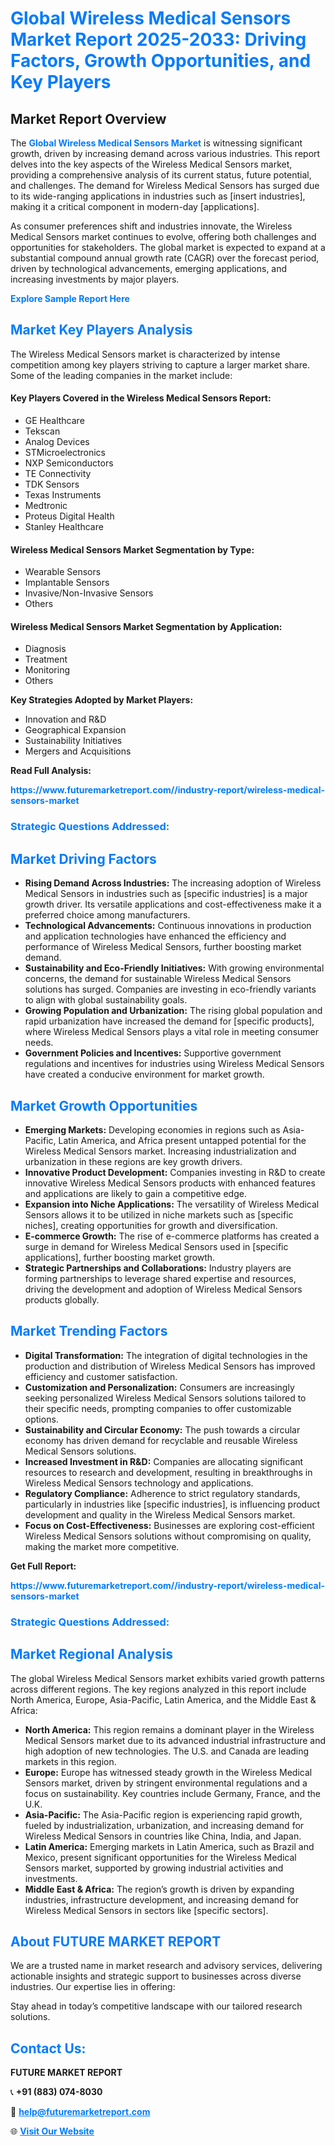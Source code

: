 <h1 style="color: #007BFF;">Global Wireless Medical Sensors Market Report 2025-2033: Driving Factors, Growth Opportunities, and Key Players</h1>

<section id="overview">
<h2>Market Report Overview</h2>
<p>The <a href="https://www.futuremarketreport.com//industry-report/wireless-medical-sensors-market" style="color: #007BFF; text-decoration: none;"><strong>Global Wireless Medical Sensors Market</strong></a> is witnessing significant growth, driven by increasing demand across various industries. This report delves into the key aspects of the Wireless Medical Sensors market, providing a comprehensive analysis of its current status, future potential, and challenges. The demand for Wireless Medical Sensors has surged due to its wide-ranging applications in industries such as [insert industries], making it a critical component in modern-day [applications].</p>
<p>As consumer preferences shift and industries innovate, the Wireless Medical Sensors market continues to evolve, offering both challenges and opportunities for stakeholders. The global market is expected to expand at a substantial compound annual growth rate (CAGR) over the forecast period, driven by technological advancements, emerging applications, and increasing investments by major players.</p>
</section>

<section id="overview">
<p><a href="https://www.futuremarketreport.com//request-sample/reportId=77462" style="color: #007BFF; text-decoration: none;"><strong>Explore Sample Report Here</strong></a></p>
</section>

<section id="key-players">
<h2 style="color: #007BFF;">Market Key Players Analysis</h2>
<p>The Wireless Medical Sensors market is characterized by intense competition among key players striving to capture a larger market share. Some of the leading companies in the market include:</p>
<h4>Key Players Covered in the Wireless Medical Sensors Report:</h4>
<ul><li>GE Healthcare</li><li>Tekscan</li><li>Analog Devices</li><li>STMicroelectronics</li><li>NXP Semiconductors</li><li>TE Connectivity</li><li>TDK Sensors</li><li>Texas Instruments</li><li>Medtronic</li><li>Proteus Digital Health</li><li>Stanley Healthcare</li></ul>
<h4>Wireless Medical Sensors Market Segmentation by Type:</h4>
<ul><li>Wearable Sensors</li><li>Implantable Sensors</li><li>Invasive/Non-Invasive Sensors</li><li>Others</li></ul>

<h4>Wireless Medical Sensors Market Segmentation by Application:</h4>
<ul><li>Diagnosis</li><li>Treatment</li><li>Monitoring</li><li>Others</li></ul>
<p><strong>Key Strategies Adopted by Market Players:</strong></p>
<ul>
<li>Innovation and R&D</li>
<li>Geographical Expansion</li>
<li>Sustainability Initiatives</li>
<li>Mergers and Acquisitions</li>
</ul>
</section>

<section>
<p><strong>Read Full Analysis: </strong></p><a href="https://www.futuremarketreport.com//industry-report/wireless-medical-sensors-market" style="color: #007BFF; text-decoration: none;"><strong>https://www.futuremarketreport.com//industry-report/wireless-medical-sensors-market</strong></a>
<h3 style="color: #007BFF;">Strategic Questions Addressed:</h3>
</section>

<section id="driving-factors">
<h2 style="color: #007BFF;">Market Driving Factors</h2>
<ul>
<li><strong>Rising Demand Across Industries:</strong> The increasing adoption of Wireless Medical Sensors in industries such as [specific industries] is a major growth driver. Its versatile applications and cost-effectiveness make it a preferred choice among manufacturers.</li>
<li><strong>Technological Advancements:</strong> Continuous innovations in production and application technologies have enhanced the efficiency and performance of Wireless Medical Sensors, further boosting market demand.</li>
<li><strong>Sustainability and Eco-Friendly Initiatives:</strong> With growing environmental concerns, the demand for sustainable Wireless Medical Sensors solutions has surged. Companies are investing in eco-friendly variants to align with global sustainability goals.</li>
<li><strong>Growing Population and Urbanization:</strong> The rising global population and rapid urbanization have increased the demand for [specific products], where Wireless Medical Sensors plays a vital role in meeting consumer needs.</li>
<li><strong>Government Policies and Incentives:</strong> Supportive government regulations and incentives for industries using Wireless Medical Sensors have created a conducive environment for market growth.</li>
</ul>
</section>

<section id="growth-opportunities">
<h2 style="color: #007BFF;">Market Growth Opportunities</h2>
<ul>
<li><strong>Emerging Markets:</strong> Developing economies in regions such as Asia-Pacific, Latin America, and Africa present untapped potential for the Wireless Medical Sensors market. Increasing industrialization and urbanization in these regions are key growth drivers.</li>
<li><strong>Innovative Product Development:</strong> Companies investing in R&D to create innovative Wireless Medical Sensors products with enhanced features and applications are likely to gain a competitive edge.</li>
<li><strong>Expansion into Niche Applications:</strong> The versatility of Wireless Medical Sensors allows it to be utilized in niche markets such as [specific niches], creating opportunities for growth and diversification.</li>
<li><strong>E-commerce Growth:</strong> The rise of e-commerce platforms has created a surge in demand for Wireless Medical Sensors used in [specific applications], further boosting market growth.</li>
<li><strong>Strategic Partnerships and Collaborations:</strong> Industry players are forming partnerships to leverage shared expertise and resources, driving the development and adoption of Wireless Medical Sensors products globally.</li>
</ul>
</section>

<section id="trending-factors">
<h2 style="color: #007BFF;">Market Trending Factors</h2>
<ul>
<li><strong>Digital Transformation:</strong> The integration of digital technologies in the production and distribution of Wireless Medical Sensors has improved efficiency and customer satisfaction.</li>
<li><strong>Customization and Personalization:</strong> Consumers are increasingly seeking personalized Wireless Medical Sensors solutions tailored to their specific needs, prompting companies to offer customizable options.</li>
<li><strong>Sustainability and Circular Economy:</strong> The push towards a circular economy has driven demand for recyclable and reusable Wireless Medical Sensors solutions.</li>
<li><strong>Increased Investment in R&D:</strong> Companies are allocating significant resources to research and development, resulting in breakthroughs in Wireless Medical Sensors technology and applications.</li>
<li><strong>Regulatory Compliance:</strong> Adherence to strict regulatory standards, particularly in industries like [specific industries], is influencing product development and quality in the Wireless Medical Sensors market.</li>
<li><strong>Focus on Cost-Effectiveness:</strong> Businesses are exploring cost-efficient Wireless Medical Sensors solutions without compromising on quality, making the market more competitive.</li>
</ul>
</section>

<section>
<p><strong>Get Full Report: </strong></p><a href="https://www.futuremarketreport.com//industry-report/wireless-medical-sensors-market" style="color: #007BFF; text-decoration: none;"><strong>https://www.futuremarketreport.com//industry-report/wireless-medical-sensors-market</strong></a>
<h3 style="color: #007BFF;">Strategic Questions Addressed:</h3>
</section>


<section id="regional-analysis">
<h2 style="color: #007BFF;">Market Regional Analysis</h2>
<p>The global Wireless Medical Sensors market exhibits varied growth patterns across different regions. The key regions analyzed in this report include North America, Europe, Asia-Pacific, Latin America, and the Middle East & Africa:</p>
<ul>
<li><strong>North America:</strong> This region remains a dominant player in the Wireless Medical Sensors market due to its advanced industrial infrastructure and high adoption of new technologies. The U.S. and Canada are leading markets in this region.</li>
<li><strong>Europe:</strong> Europe has witnessed steady growth in the Wireless Medical Sensors market, driven by stringent environmental regulations and a focus on sustainability. Key countries include Germany, France, and the U.K.</li>
<li><strong>Asia-Pacific:</strong> The Asia-Pacific region is experiencing rapid growth, fueled by industrialization, urbanization, and increasing demand for Wireless Medical Sensors in countries like China, India, and Japan.</li>
<li><strong>Latin America:</strong> Emerging markets in Latin America, such as Brazil and Mexico, present significant opportunities for the Wireless Medical Sensors market, supported by growing industrial activities and investments.</li>
<li><strong>Middle East & Africa:</strong> The region’s growth is driven by expanding industries, infrastructure development, and increasing demand for Wireless Medical Sensors in sectors like [specific sectors].</li>
</ul>
</section>

<footer>
<h2 style="color: #007BFF;">About FUTURE MARKET REPORT</h2>
<p>We are a trusted name in market research and advisory services, delivering actionable insights and strategic support to businesses across diverse industries. Our expertise lies in offering:</p>

<p>Stay ahead in today’s competitive landscape with our tailored research solutions.</p>

<h2 style="color: #007BFF;">Contact Us:</h2>
<p><strong>FUTURE MARKET REPORT</strong></p>
<p>📞 <strong>+91 (883) 074-8030</strong></p>
<p>📧 <strong><a href="mailto:help@futuremarketreport.com" style="color: #007BFF;">help@futuremarketreport.com</a></strong></p>
<p>🌐 <strong><a href="https://www.futuremarketreport.com/" style="color: #007BFF;">Visit Our Website</a></strong></p>
</footer>